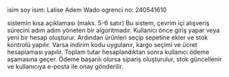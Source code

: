 isim soy isim: Lalise Adem Wado
ogrenci no: 240541610

sistemin kısa açıklaması (maks. 5-6 satır)
Bu sistem, çevrim içi alışveriş sürecini adım adım yöneten bir algoritmadır.
Kullanıcı önce giriş yapar veya yeni bir hesap oluşturur.
Ardından ürünleri seçip sepetine ekler ve stok kontrolü yapılır.
Varsa indirim kodu uygulanır, kargo seçimi ve ücret hesaplaması yapılır.
Toplam tutar hesaplandıktan sonra kullanıcı ödeme aşamasına geçer.
Ödeme başarılı olursa sipariş oluşturulur, stok güncellenir ve kullanıcıya e-posta ile onay gönderilir.
